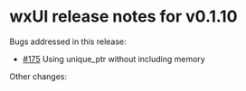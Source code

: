 # wxUI release notes for v0.1.10

Bugs addressed in this release:

* [#175](../../issues/175) Using unique_ptr without including memory

Other changes:

